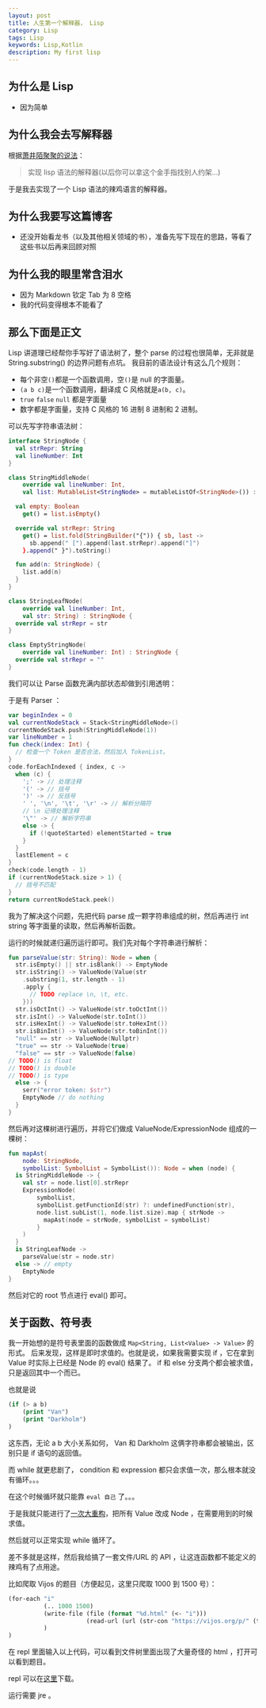 ```yaml
---
layout: post
title: 人生第一个解释器， Lisp
category: Lisp
tags: Lisp
keywords: Lisp,Kotlin
description: My first lisp
---
```


## 为什么是 Lisp

+ 因为简单

## 为什么我会去写解释器

根据[萧井陌聚聚的说法](https://www.zhihu.com/question/22482295/answer/23508622)：

> 实现 lisp 语法的解释器(以后你可以拿这个金手指找别人约架...)

于是我去实现了一个 Lisp 语法的辣鸡语言的解释器。

## 为什么我要写这篇博客

+ 还没开始看龙书（以及其他相关领域的书），准备先写下现在的思路，等看了这些书以后再来回顾对照

## 为什么我的眼里常含泪水

+ 因为 Markdown 钦定 Tab 为 8 空格
+ 我的代码变得根本不能看了

## 那么下面是正文

Lisp 讲道理已经帮你手写好了语法树了，整个 parse 的过程也很简单，无非就是 String.substring() 的边界问题有点坑。
我目前的语法设计有这么几个规则：

+ 每个非空`()`都是一个函数调用，空`()`是 null 的字面量。
+ `(a b c)`是一个函数调用，翻译成 C 风格就是`a(b, c)`。
+ `true` `false` `null` 都是字面量
+ 数字都是字面量，支持 C 风格的 16 进制 8 进制和 2 进制。

可以先写字符串语法树：

```kotlin
interface StringNode {
  val strRepr: String
  val lineNumber: Int
}

class StringMiddleNode(
    override val lineNumber: Int,
    val list: MutableList<StringNode> = mutableListOf<StringNode>()) : StringNode {

  val empty: Boolean
    get() = list.isEmpty()

  override val strRepr: String
    get() = list.fold(StringBuilder("{")) { sb, last ->
      sb.append(" [").append(last.strRepr).append("]")
    }.append(" }").toString()

  fun add(n: StringNode) {
    list.add(n)
  }
}

class StringLeafNode(
    override val lineNumber: Int,
    val str: String) : StringNode {
  override val strRepr = str
}

class EmptyStringNode(
    override val lineNumber: Int) : StringNode {
  override val strRepr = ""
}
```

我们可以让 Parse 函数充满内部状态却做到引用透明：

于是有 Parser ：

```kotlin
var beginIndex = 0
val currentNodeStack = Stack<StringMiddleNode>()
currentNodeStack.push(StringMiddleNode(1))
var lineNumber = 1
fun check(index: Int) {
  // 检查一个 Token 是否合法，然后加入 TokenList。
}
code.forEachIndexed { index, c ->
  when (c) {
    ';' -> // 处理注释
    '(' -> // 括号
    ')' -> // 反括号
    ' ', '\n', '\t', '\r' -> // 解析分隔符
    // \n 记得处理注释
    '\"' -> // 解析字符串
    else -> {
      if (!quoteStarted) elementStarted = true
    }
  }
  lastElement = c
}
check(code.length - 1)
if (currentNodeStack.size > 1) {
  // 括号不匹配
}
return currentNodeStack.peek()
```

我为了解决这个问题，先把代码 parse 成一颗字符串组成的树，然后再进行 int string 等字面量的读取，然后再解析函数。

运行的时候就递归遍历运行即可。我们先对每个字符串进行解析：

```kotlin
fun parseValue(str: String): Node = when {
  str.isEmpty() || str.isBlank() -> EmptyNode
  str.isString() -> ValueNode(Value(str
    .substring(1, str.length - 1)
    .apply {
      // TODO replace \n, \t, etc.
    }))
  str.isOctInt() -> ValueNode(str.toOctInt())
  str.isInt() -> ValueNode(str.toInt())
  str.isHexInt() -> ValueNode(str.toHexInt())
  str.isBinInt() -> ValueNode(str.toBinInt())
  "null" == str -> ValueNode(Nullptr)
  "true" == str -> ValueNode(true)
  "false" == str -> ValueNode(false)
// TODO() is float
// TODO() is double
// TODO() is type
  else -> {
    serr("error token: $str")
    EmptyNode // do nothing
  }
}
```

然后再对这棵树进行遍历，并将它们做成 ValueNode/ExpressionNode 组成的一棵树：

```kotlin
fun mapAst(
    node: StringNode,
    symbolList: SymbolList = SymbolList()): Node = when (node) {
  is StringMiddleNode -> {
    val str = node.list[0].strRepr
    ExpressionNode(
        symbolList,
        symbolList.getFunctionId(str) ?: undefinedFunction(str),
        node.list.subList(1, node.list.size).map { strNode ->
          mapAst(node = strNode, symbolList = symbolList)
        }
    )
  }
  is StringLeafNode ->
    parseValue(str = node.str)
  else -> // empty
    EmptyNode
}
```

然后对它的 root 节点进行 eval() 即可。

## 关于函数、符号表

我一开始想的是符号表里面的函数做成 `Map<String, List<Value> -> Value>` 的形式。
后来发现，这样是即时求值的。也就是说，如果我需要实现 if ，它在拿到 Value 时实际上已经是 Node 的 eval() 结果了。 if 和 else 分支两个都会被求值，只是返回其中一个而已。

也就是说

```lisp
(if (> a b)
    (print "Van")
    (print "Darkholm")
)
```

这东西，无论 a b 大小关系如何， Van 和 Darkholm 这俩字符串都会被输出，区别只是 if 语句的返回值。

而 while 就更悲剧了， condition 和 expression 都只会求值一次，那么根本就没有循环。。。

在这个时候循环就只能靠 `eval 自己` 了。。。

于是我就只能进行了[一次大重构](https://github.com/ice1000/lice/commit/bf96ca6c9fe1ad771e4648a33a0785f2be414a41)，把所有 Value 改成 Node ，在需要用到的时候求值。

然后就可以正常实现 while 循环了。

差不多就是这样，然后我给搞了一套文件/URL 的 API ，让这连函数都不能定义的辣鸡有了点用途。

比如爬取 Vijos 的题目（方便起见，这里只爬取 1000 到 1500 号）：

```lisp
(for-each "i"
          (.. 1000 1500)
          (write-file (file (format "%d.html" (<- "i")))
                      (read-url (url (str-con "https://vijos.org/p/" (to-str (<- "i")))))
          )
)
```

在 repl 里面输入以上代码，可以看到文件树里面出现了大量奇怪的 html ，打开可以看到题目。

repl 可以在[这里](https://github.com/ice1000/lice/releases/tag/v1.0-SNAPSHOT)下载。

运行需要 jre 。

